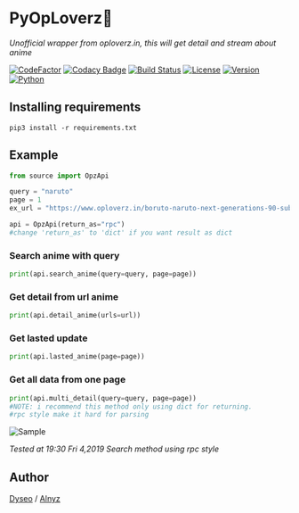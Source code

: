 # PyOpLoverz💓
_Unofficial wrapper from oploverz.in, this will get detail and stream about anime_

[![CodeFactor](https://www.codefactor.io/repository/github/dyseo/pyoploverz/badge/master)](https://www.codefactor.io/repository/github/dyseo/pyoploverz/overview/master) [![Codacy Badge](https://api.codacy.com/project/badge/Grade/f70e4ca74d0547419cd01872335ae59d)](https://www.codacy.com/app/dyseo/PyOpLoverz?utm_source=github.com&amp;utm_medium=referral&amp;utm_content=dyseo/PyOpLoverz&amp;utm_campaign=Badge_Grade) [![Build Status](https://travis-ci.org/dyseo/PyOpLoverz.svg?branch=master)](https://travis-ci.org/dyseo/PyOpLoverz) [![License](https://img.shields.io/badge/MIT-License-blue.svg)]() [![Version](https://img.shields.io/badge/Version-0.0.1-red.svg)](https://github.com/dyseo/PyOpLoverz) [![Python](https://img.shields.io/badge/Python-3.6%20%7C%203.7-brightgreen.svg)](pytho.org)

## Installing requirements
`pip3 install -r requirements.txt`
## Example
```python
from source import OpzApi

query = "naruto"
page = 1
ex_url = "https://www.oploverz.in/boruto-naruto-next-generations-90-subtitle-indonesia/"

api = OpzApi(return_as="rpc")
#change 'return_as' to 'dict' if you want result as dict
```

### Search anime with query
```python
print(api.search_anime(query=query, page=page))
```
### Get detail from url anime
```python
print(api.detail_anime(urls=url))
```
### Get lasted update
```python
print(api.lasted_anime(page=page))
```

### Get all data from one page
```python
print(api.multi_detail(query=query, page=page))
#NOTE: i recommend this method only using dict for returning.
#rpc style make it hard for parsing
```

![Sample](https://ibb.co/0nXSy36)

_Tested at 19:30 Fri 4,2019 Search method using rpc style_

## Author
[Dyseo](line.me/ti/p/~line.bngsad) / [Alnyz](https://www.instagram.com/alnyz69/)
